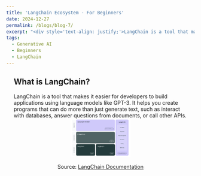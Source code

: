 ```yaml
---
title: 'LangChain Ecosystem - For Beginners'
date: 2024-12-27
permalink: /blogs/blog-7/
excerpt: "<div style='text-align: justify;'>LangChain is a tool that makes it easier for developers to build applications using language models like GPT-3. It helps you create programs that can do more than just generate text, such as interact with databases, answer questions from documents, or call other APIs. "
tags:
  - Generative AI
  - Beginners
  - LangChain
---
```

<div style="margin-left: 20px; margin-right: 20px; margin-top: 20px; margin-bottom: 30px;"> 

<h2>What is LangChain?</h2>
 LangChain is a tool that makes it easier for developers to build applications using language models like GPT-3. It helps you create programs that can do more than just generate text, such as interact with databases, answer questions from documents, or call other APIs. 

<div style="text-align: center;">
  <img src="/images/posts/langchain.png" width="35%" alt="LangChain Logo" />
  <p>Source: <a href="https://colab.research.google.com/" target="_blank">LangChain Documentation</a></p>
</div>
</div>
